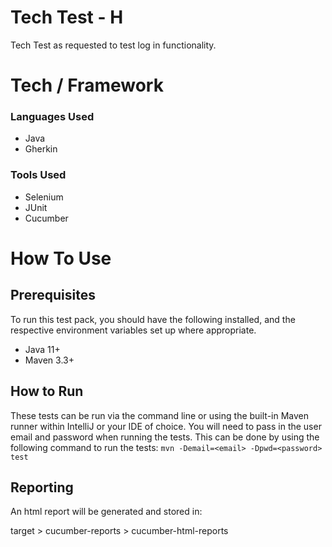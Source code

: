 # Tech Test - H
Tech Test as requested to test log in functionality.

# Tech / Framework

### Languages Used
- Java
- Gherkin

### Tools Used
- Selenium
- JUnit
- Cucumber

# How To Use

## Prerequisites
To run this test pack, you should have the following installed, and the respective environment variables set up where appropriate.
- Java 11+
- Maven 3.3+

## How to Run
These tests can be run via the command line or using the built-in Maven runner within IntelliJ or your IDE of choice.
You will need to pass in the user email and password when running the tests.
This can be done by using the following command to run the tests:
`mvn -Demail=<email> -Dpwd=<password> test`

## Reporting
An html report will be generated and stored in:

target > cucumber-reports > cucumber-html-reports
